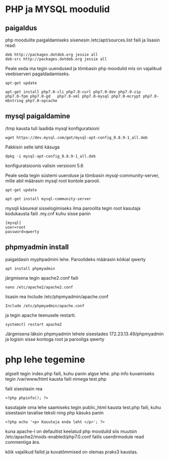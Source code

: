 # PHP ja MYSQL moodulid

## paigaldus

php moodulite paigaldamiseks sisenesin /etc/apt/sources.list faili ja lisasin read:

```
deb http://packages.dotdeb.org jessie all
deb-src http://packages.dotdeb.org jessie all
```

Peale seda ma tegin uuendused ja tõmbasin php moodulid mis on vajalikud veebiserveri pagaldadamiseks.


```
apt-get update
```

```
apt-get install php7.0-cli php7.0-curl php7.0-dev php7.0-zip 
php7.0-fpm php7.0-gd   php7.0-xml php7.0-mysql php7.0-mcrypt php7.0-mbstring php7.0-opcache
```

## mysql paigaldamine

/tmp kausta tuli laadida mysql konfiguratsioni
```
wget https://dev.mysql.com/get/mysql-apt-config_0.8.9-1_all.deb
```

Pakkisin selle lahti käsuga
```
dpkg -i mysql-apt-config_0.8.9-1_all.deb
```
konfiguratsioonis valisin
versiooni 5.6

Peale seda tegin süstemi uuenduse ja tõmbasin mysql-community-server, mille abil määrasin mysql root kontole parooli.
```
apt-get update 
```
```
apt-get install mysql-community-server
```
mysqli käsureal sisselogimiseks ilma paroolita tegin root kasutaja kodukausta faili .my.cnf kuhu sisse panin
```
[mysql]
user=root
password=qwerty
```

## phpmyadmin install

paigaldasin myphpadmini lehe. Paroolideks määrasin kõikial qwerty
```
apt install phpmyadmin
```
järgmisena tegin apache2.conf faili
```
nano /etc/apache2/apache2.conf
```
lisasin rea Include /etc/phpmyadmin/apache.conf
```
Include /etc/phpmyadmin/apache.conf
```
 ja tegin apache teenusele restarti.
```
systemctl restart apache2 
```
Järgmisena läksin phpmyadmin lehele sisestades 172.23.13.49/phpmyadmin ja logisin
sisse kontoga root ja parooliga qwerty

# php lehe tegemine

algselt tegin index.php faili, kuhu panin algse lehe. 
php info kuvamiseks tegin /var/www/html kausta faili nimega test.php

faili sisestasin rea
```
<?php phpinfo(); ?>
```


kasutajale oma lehe saamiseks tegin public_html kausta test.php faili, kuhu sisestasin tavalise teksti ning php käsuks panin 
```
<?php echo '<p> Kasutaja enda leht </p>'; ?>
```

kuna apache-l on defaultist keelatud php moodulid siis muutsin /etc/apache2/mods-enabled/php7.0.conf failis userdirmodule read commentiga ära.


kõik vajalikud failid ja kuvatõmmised on olemas praks3 kaustas.

